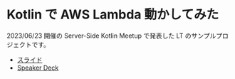 # Kotlin で AWS Lambda 動かしてみた

2023/06/23 開催の Server-Side Kotlin Meetup で発表した LT のサンプルプロジェクトです。

- [スライド](https://github.com/Kaito-Dogi/slides/tree/main/2023_06_23)
- [Speaker Deck](https://speakerdeck.com/kaito_dogi/kotlin-de-aws-lambda-dong-kasitemita-server-side-kotlin-meetup-vol-dot-9-at-kaito-dogi)
